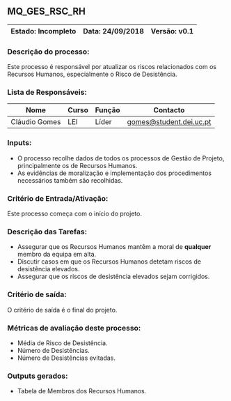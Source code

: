 ## **MQ_GES_RSC_RH**

| Estado: Incompleto | Data: 24/09/2018 | Versão: v0.1 |
| - | - | - |

### **Descrição do processo:**

Este processo é responsável por atualizar os riscos relacionados com os Recursos Humanos, especialmente o Risco de Desistência.

### **Lista de Responsáveis:**

| Nome | Curso | Função | Contacto |
| - | - | - | - |
| Cláudio Gomes | LEI | Líder | gomes@student.dei.uc.pt |

### **Inputs:**

* O processo recolhe dados de todos os processos de Gestão de Projeto, principalmente os de Recursos Humanos.
* As evidências de moralização e implementação dos procedimentos necessários também são recolhidas.

### **Critério de Entrada/Ativação:**

Este processo começa com o início do projeto.

### **Descrição das Tarefas:**

* Assegurar que os Recursos Humanos mantêm a moral de **qualquer** membro da equipa em alta.
* Discutir casos em que os Recursos Humanos detetam riscos de desistência elevados.
* Assegurar que os riscos de desistência elevados sejam corrigidos.

### **Critério de saída:**

O critério de saída é o final do projeto.

### **Métricas de avaliação deste processo:**

* Média de Risco de Desistência.
* Número de Desistências.
* Número de Desistências evitadas.

### **Outputs gerados:**

* Tabela de Membros dos Recursos Humanos.
